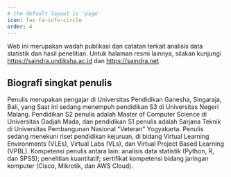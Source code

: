 ```yaml
---
# the default layout is 'page'
icon: fas fa-info-circle
order: 4
---
```


Web ini merupakan wadah publikasi dan catatan terkait analisis data statistik dan hasil penelitian. Untuk halaman resmi lainnya, silakan kunjungi <https://saindra.undiksha.ac.id> dan <https://saindra.net>.

## Biografi singkat penulis

Penulis merupakan pengajar di Universitas Pendidikan Ganesha, Singaraja, Bali, yang Saat ini sedang menempuh pendidikan S3 di Universitas Negeri Malang. Pendidikan S2 penulis adalah Master of Computer Science di Universitas Gadjah Mada, dan pendidikan S1 penulis adalah Sarjana Teknik di Universitas Pembangunan Nasional "Veteran" Yogyakarta. Penulis sedang menekuni riset pendidikan kejuruan, di bidang Virtual Learning Environments (VLEs), Virtual Labs (VLs), dan Virtual Project Based Learning (VPBL). Kompetensi penulis antara lain: analisis data statistik (Python, R, dan SPSS); penelitian kuantitatif; sertifikat kompetensi bidang jaringan komputer (Cisco, Mikrotik, dan AWS Cloud).